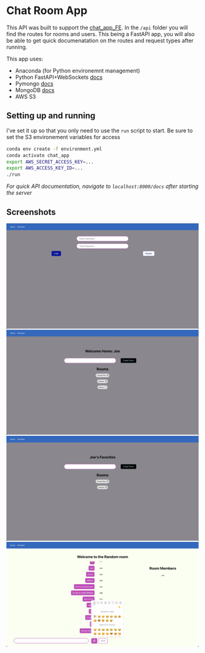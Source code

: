 # Chat Room App

This API was built to support the [chat_app_FE](https://github.com/jmoussa/chat_app_FE).
In the `/api` folder you will find the routes for rooms and users.
This being a FastAPI app, you will also be able to get quick documenatation on the routes and request types after running.

This app uses:

- Anaconda (for Python environemnt management)
- Python FastAPI+WebSockets [docs](https://fastapi.tiangolo.com/)
- Pymongo [docs](https://pymongo.readthedocs.io/en/stable/)
- MongoDB [docs](https://docs.mongodb.com/manual/)
- AWS S3


## Setting up and running

I've set it up so that you only need to use the `run` script to start.
Be sure to set the S3 environement variables for access

```bash
conda env create -f environment.yml
conda activate chat_app
export AWS_SECRET_ACCESS_KEY=...
export AWS_ACCESS_KEY_ID=...
./run
```

_For quick API documentation, navigate to `localhost:8000/docs` after starting the server_

## Screenshots
![Login](./screenshots/1.jpg)
![Lobby](./screenshots/2.jpg)
![Favorites](./screenshots/3.jpg)
![Chat Room](./screenshots/4.jpg)

